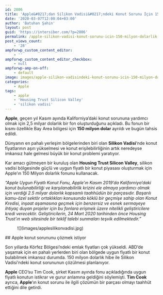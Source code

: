 ```yaml
---
id: 2806
title: 'Apple&#8217;dan Silikon Vadisi&#8217;ndeki Konut Sorunu İçin 150 Milyon Dolarlık Hibe'
date: '2020-03-07T12:00:04+03:00'
author: 'Batuhan Şahin'
layout: post
guid: 'https://intersiber.com/?p=2806'
permalink: /apple-silikon-vadisi-konut-sorunu-icin-150-milyon-dolarlik-hibe/
post_views_count:
    - '28'
ampforwp_custom_content_editor:
    - ''
ampforwp_custom_content_editor_checkbox:
    - null
ampforwp-amp-on-off:
    - default
image: images/apple-silikon-vadisindeki-konut-sorunu-icin-150-milyon-dolar-hibe.jpg
categories:
    - Apple
tags:
    - apple
    - 'Housing Trust Silicon Valley'
    - 'silikon vadisi'
---
```


**Apple**, geçen yıl Kasım ayında Kaliforniya’daki konut sorununa yardımcı olmak için 2,5 milyar dolarlık bir fon oluşturduğunu açıkladı. Bu fonun bir kısmı özellikle Bay Area bölgesi için **150 milyon dolar** ayrıldı ve bugün tahsis edildi.

Dünyanın en pahalı yerleşim bölgelerinden biri olan **Silikon Vadisi**‘nde konut fiyatlarının aşırı yükselmesi ve konut erişilebilirliğinin artık neredeyse imkansız hale gelmesi büyük bir konut problemi yaratıyor.

Kar amacı gütmeyen bir kuruluş olan **Housing Trust Silicon Valley**, silikon vadisi bölgesinde güçlü ve uygun fiyatlı bir konut piyasası oluşturmak için Apple’ın 150 Milyon dolarlık fonunu kullanacak.

*“Apple Uygun Fiyatlı Konut Fonu, Apple’ın Kasım 2019’da Kaliforniya’daki konut bulunabilirliği ve karşılanabilirlik krizini ele almaya yardımcı olmak için verdiği 2.5 milyar dolarlık kapsamlı taahhüdün bir parçasıdır. Başarılı kamu-özel sektör ortaklıkları konusunda köklü bir geçmişe sahip olan Konut Kredisi, inşaat aşamasına geçmek için benzersiz ve esnek sermayeye ihtiyaç duyan projeler için bu fonlara erişmek üzere nitelikli geliştiricilere kredi verecektir. Geliştiricilerin, 24 Mart 2020 tarihinden önce Housing Trust’ın web sitesinde bir teklif talebi sunmaları teşvik edilmektedir.”*

<figure class="wp-block-image size-large">![](images/applesilikonvadisi.jpg)</figure>## Apple konut sorununu çözmek istiyor

Son yıllarda Körfez Bölgesi’ndeki emlak fiyatları çok yükseldi. ABD’de yaşamak için en pahalı yerlerden biri olan bölgede uygun fiyatlı bir konut bulabilmek imkansız durumda. 150 milyon dolarlık hibe ile Silikon Vadisi’ndeki konut sorununun çözülmesi planlanıyor.

**Apple** CEO’su Tim Cook, şirket Kasım ayında fonu açıkladığında uygun fiyatlı konutun istikrar ve gurur anlamına geldiğini söylemişti. **Tim Cook** ayrıca, **Apple**‘ın konut sorunu ile ilgili çözümün bir parçası olmayı taahhüt ettiğini dile getirdi.